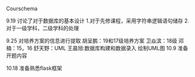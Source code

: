 Courschema


9.19
讨论了对于数据库的基本设计
  1.对于先修课程，采用字符串逻辑语句储存
  2.对于一级学科，二级学科的处理
  
9.25
   对培养方案的信息进行提取
   胡呈鹏：19和17级培养方案
   卫焱滨：18级
    邓楠：15，16
    舒天野：UML
    王晨旭:数据库构建和数据录入
   绘制UML图
  10.9
  准备开题内容
  
  10.18
  准备熟悉flask框架
